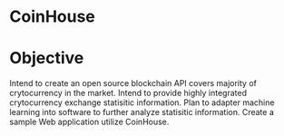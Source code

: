 # CoinHouse
# Objective
Intend to create an open source blockchain API covers majority of crytocurrency in the market.
Intend to provide highly integrated crytocurrency exchange statisitic information.
Plan to adapter machine learning into software to further analyze statisitic information.
Create a sample Web application utilize CoinHouse.
